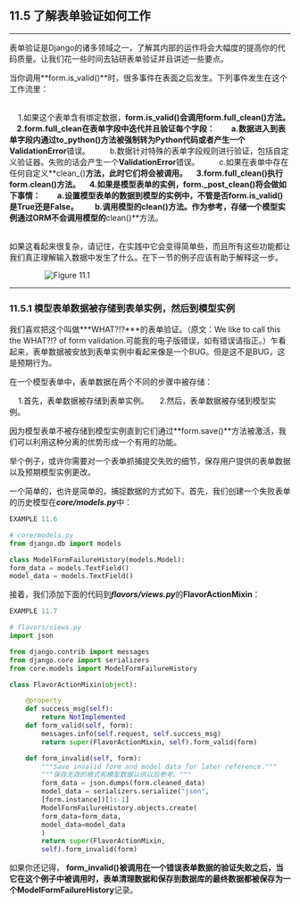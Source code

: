 ﻿## 11.5 了解表单验证如何工作

---

表单验证是Django的诸多领域之一，了解其内部的运作将会大幅度的提高你的代码质量。让我们花一些时间去钻研表单验证并且讲述一些要点。

当你调用**form.is_valid()**时，很多事件在表面之后发生。下列事件发生在这个工作流里：<br /><br />

&nbsp;&nbsp;&nbsp;&nbsp;1.如果这个表单含有绑定数据，**form.is_valid()**会调用**form.full_clean()**方法。
&nbsp;&nbsp;&nbsp;&nbsp;2.**form.full_clean**在表单字段中迭代并且验证每个字段：
&nbsp;&nbsp;&nbsp;&nbsp;&nbsp;&nbsp;&nbsp;&nbsp;a.数据进入到表单字段内通过**to_python()**方法被强制转为Python代码或者产生一个**ValidationError**错误。
&nbsp;&nbsp;&nbsp;&nbsp;&nbsp;&nbsp;&nbsp;&nbsp;b.数据针对特殊的表单字段规则进行验证，包括自定义验证器。失败的话会产生一个**ValidationError**错误。
&nbsp;&nbsp;&nbsp;&nbsp;&nbsp;&nbsp;&nbsp;&nbsp;c.如果在表单中存在任何自定义**clean_<field>()**方法，此时它们将会被调用。
&nbsp;&nbsp;&nbsp;&nbsp;3.**form.full_clean()**执行 **form.clean()**方法。
&nbsp;&nbsp;&nbsp;&nbsp;4.如果是模型表单的实例，**form._post_clean()**将会做如下事情：
&nbsp;&nbsp;&nbsp;&nbsp;&nbsp;&nbsp;&nbsp;&nbsp;a.设置模型表单的数据到模型的实例中，不管是否**form.is_valid()**是**True**还是**False**。
&nbsp;&nbsp;&nbsp;&nbsp;&nbsp;&nbsp;&nbsp;&nbsp;b.调用模型的**clean()**方法。作为参考，存储一个模型实例通过**ORM**不会调用模型的**clean()**方法。<br /><br />

如果这看起来很复杂，请记住，在实践中它会变得简单些，而且所有这些功能都让我们真正理解输入数据中发生了什么。在下一节的例子应该有助于解释这一步。

&nbsp;&nbsp;&nbsp;&nbsp;&nbsp;&nbsp;&nbsp;&nbsp;&nbsp;&nbsp;&nbsp;&nbsp;&nbsp;&nbsp;&nbsp;&nbsp;![Figure 11.1](http://7xqt9u.com1.z0.glb.clouddn.com/16-2-18/60928040.jpg)

---

### 11.5.1 模型表单数据被存储到表单实例，然后到模型实例

我们喜欢把这个叫做***WHAT?!?***的表单验证。（原文：We like to call this the WHAT?!? of form validation.可能我的电子版错误，如有错误请指正。）乍看起来，表单数据被安放到表单实例中看起来像是一个BUG。但是这不是BUG，这是预期行为。

在一个模型表单中，表单数据在两个不同的步骤中被存储：

&nbsp;&nbsp;&nbsp;&nbsp;1.首先，表单数据被存储到表单实例。
&nbsp;&nbsp;&nbsp;&nbsp;2.然后，表单数据被存储到模型实例。

因为模型表单不被存储到模型实例直到它们通过**form.save()**方法被激活，我们可以利用这种分离的优势形成一个有用的功能。

举个例子，或许你需要对一个表单抓捕提交失败的细节，保存用户提供的表单数据以及预期模型实例更改。

一个简单的，也许是简单的，捕捉数据的方式如下。首先，我们创建一个失败表单的历史模型在***core/models.py***中：

```python
EXAMPLE 11.6

# core/models.py
from django.db import models

class ModelFormFailureHistory(models.Model):
form_data = models.TextField()
model_data = models.TextField()
```
接着，我们添加下面的代码到***flavors/views.py***的**FlavorActionMixin**：

```python
EXAMPLE 11.7

# flavors/views.py
import json

from django.contrib import messages
from django.core import serializers
from core.models import ModelFormFailureHistory

class FlavorActionMixin(object):

    @property
    def success_msg(self):
        return NotImplemented
    def form_valid(self, form):
        messages.info(self.request, self.success_msg)
        return super(FlavorActionMixin, self).form_valid(form)

    def form_invalid(self, form):
        """Save invalid form and model data for later reference."""
        """保存无效的格式和模型数据以供以后参考。"""
        form_data = json.dumps(form.cleaned_data)
        model_data = serializers.serialize("json",
        [form.instance])[1:-1]
        ModelFormFailureHistory.objects.create(
        form_data=form_data,
        model_data=model_data
        )
        return super(FlavorActionMixin,
        self).form_invalid(form)
```

如果你还记得， **form_invalid()**被调用在一个错误表单数据的验证失败之后，当它在这个例子中被调用时，表单清理数据和保存到数据库的最终数据都被保存为一个**ModelFormFailureHistory**记录。